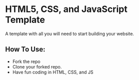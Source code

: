 # HTML5, CSS, and JavaScript Template
A template with all you will need to start building your website.

## How To Use:
  - Fork the repo
  - Clone your forked repo.
  - Have fun coding in HTML, CSS, and JS